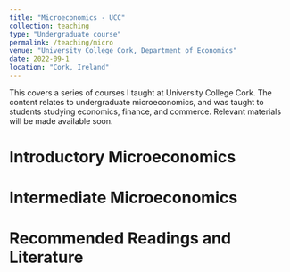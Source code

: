 ```yaml
---
title: "Microeconomics - UCC"
collection: teaching
type: "Undergraduate course"
permalink: /teaching/micro
venue: "University College Cork, Department of Economics"
date: 2022-09-1
location: "Cork, Ireland"
---
```


This covers a series of courses I taught at University College Cork. The content relates to undergraduate microeconomics, and was taught to students studying economics, finance, and commerce. Relevant materials will be made available soon.

Introductory Microeconomics
======

Intermediate Microeconomics
======

Recommended Readings and Literature
======

